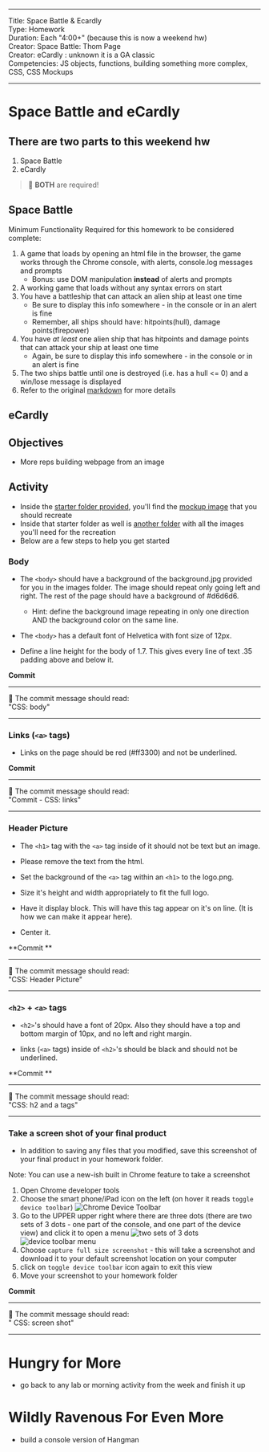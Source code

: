 
---
Title: Space Battle & Ecardly <br>
Type: Homework<br>
Duration: Each "4:00+" (because this is now a weekend hw)<br>
Creator: Space Battle: Thom Page<br>
Creator: eCardly : unknown it is a GA classic<br>
Competencies: JS objects, functions, building something more complex, CSS, CSS Mockups<br>

---

# Space Battle and eCardly
## There are two parts to this weekend hw
1. Space Battle
2. eCardly

> :red_circle: **BOTH** are required!

## Space Battle

Minimum Functionality Required for this homework to be considered complete:
1. A game that loads by opening an html file in the browser, the game works through the Chrome console, with alerts, console.log messages and prompts
    - Bonus: use DOM manipulation **instead** of alerts and prompts
1. A working game that loads without any syntax errors on start
1. You have a battleship that can attack an alien ship at least one time 
    - Be sure to display this info somewhere - in the console or in an alert is fine
    - Remember, all ships should have: hitpoints(hull), damage points(firepower)
1. You have _at least_ one alien ship that has hitpoints and damage points that can attack your ship at least one time  
    - Again, be sure to display this info somewhere - in the console or in an alert is fine
1. The two ships battle until one is destroyed (i.e. has a hull <= 0) and a win/lose message is displayed
1. Refer to the original [markdown](https://gist.github.com/jlboba/de36cb714377b26be5e4e45235ec57b4) for more details

## eCardly

## Objectives
* More reps building webpage from an image

## Activity
* Inside the [starter folder provided](eCardly), you'll find the [mockup image](eCardly/screenshot-final.png) that you should recreate 
* Inside that starter folder as well is [another folder](eCardly/images) with all the images you'll need for the recreation 
* Below are a few steps to help you get started

### Body

* The `<body>` should have a background of the background.jpg provided for you in the images folder. The image should repeat only going left and right. The rest of the page should have a background of #d6d6d6. 
    - Hint: define the background image repeating in only one direction AND the background color on the same line.

* The `<body>` has a default font of Helvetica with font size of 12px.

* Define a line height for the body of 1.7.  This gives every line of text .35 padding above and below it.

**Commit** <br>
<hr>
&#x1F534; The commit message should read: <br>
"CSS: body"
<hr>


### Links (`<a>` tags)

* Links on the page should be red (#ff3300) and not be underlined.

**Commit** <br>
<hr>
&#x1F534; The commit message should read: <br>
"Commit - CSS: links"
<hr>


### Header Picture

* The `<h1>` tag with the `<a>` tag inside of it should not be text but an image.

* Please remove the text from the html.

* Set the background of the `<a>` tag within an `<h1>` to the logo.png.

* Size it's height and width appropriately to fit the full logo.

* Have it display block.  This will have this tag appear on it's on line.  (It is how we can make it appear here).

* Center it.

**Commit ** <br>
<hr>
&#x1F534; The commit message should read: <br>
"CSS: Header Picture"
<hr>


### `<h2>` + `<a>` tags

* `<h2>`'s should have a font of 20px.  Also they should have a top and bottom margin of 10px, and no left and right margin.

* links (`<a>` tags) inside of `<h2>`'s should be black and should not be underlined.  

**Commit ** <br>
<hr>
&#x1F534; The commit message should read: <br>
"CSS: h2 and a tags"
<hr>


### Take a screen shot of your final product

* In addition to saving any files that you modified, save this screenshot of your final product in your homework folder.

Note: You can use a new-ish built in Chrome feature to take a screenshot

1. Open Chrome developer tools
1. Choose the smart phone/iPad icon on the left (on hover it reads `toggle device toolbar`) ![Chrome Device Toolbar](https://i.imgur.com/c1hJkdG.png)
1. Go to the UPPER upper right where there are three dots (there are two sets of 3 dots - one part of the console, and one part of the device view) and click it to open a menu ![two sets of 3 dots](https://i.imgur.com/3ue603Y.png)
![device toolbar menu](https://i.imgur.com/2CAx0OX.png)
1. Choose `capture full size screenshot` - this will take a screenshot and download it to your default screenshot location on your computer
1. click on `toggle device toolbar` icon again to exit this view
1. Move your screenshot to your homework folder



**Commit** <br>
<hr>
&#x1F534; The commit message should read: <br>
" CSS: screen shot"
<hr>

# Hungry for More
- go back to any lab or morning activity from the week and finish it up

# Wildly Ravenous For Even More
- build a console version of Hangman
